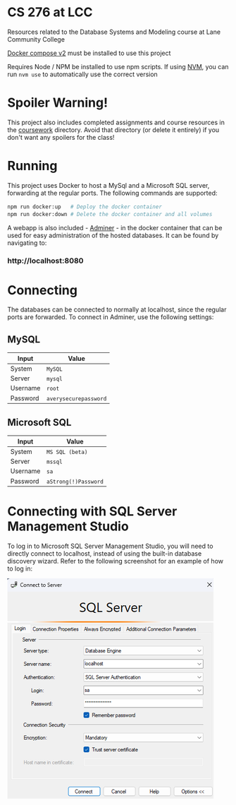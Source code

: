 # CS 276 at LCC
Resources related to the Database Systems and Modeling course at Lane Community College

[Docker compose v2](https://docs.docker.com/compose/) must be installed to use this project

Requires Node / NPM be installed to use npm scripts. If using [NVM](https://github.com/nvm-sh/nvm), you can run `nvm use` to automatically use the correct version

# Spoiler Warning!
This project also includes completed assignments and course resources in the [coursework](./coursework/) directory. Avoid that directory (or delete it entirely) if you don't want any spoilers for the class!

# Running
This project uses Docker to host a MySql and a Microsoft SQL server, forwarding at the regular ports. The following commands are supported:
```sh
npm run docker:up   # Deploy the docker container
npm run docker:down # Delete the docker container and all volumes
```

A webapp is also included - [Adminer](https://www.adminer.org/) - in the docker container that can be used for easy administration of the hosted databases. It can be found by navigating to:

### http://localhost:8080

# Connecting
The databases can be connected to normally at localhost, since the regular ports are forwarded. To connect in Adminer, use the following settings:

## MySQL
| Input | Value |
|-------|-------|
| System | `MySQL` |
| Server | `mysql` |
| Username | `root` |
| Password | `averysecurepassword` |

## Microsoft SQL
| Input | Value |
|-------|-------|
| System | `MS SQL (beta)` |
| Server | `mssql` |
| Username | `sa` |
| Password | `aStrong(!)Password` |

# Connecting with SQL Server Management Studio
To log in to Microsoft SQL Server Management Studio, you will need to directly connect to localhost, instead of using the built-in database discovery wizard. Refer to the following screenshot for an example of how to log in:

![Screenshot of login screen](docs/log-in-to-management-studio.png)
